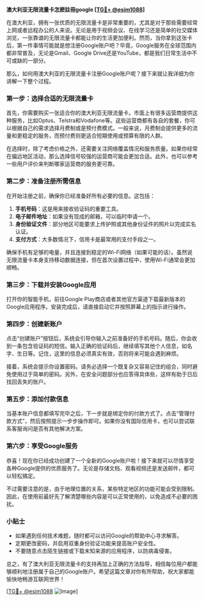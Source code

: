 **澳大利亚无限流量卡怎麽註冊google [[TG💪+ @esim1088](https://t.me/s/esim1088)]**

在澳大利亚，拥有一张优质的无限流量卡是非常重要的，尤其是对于那些需要经常上网或者远程办公的人来说。无论是用于视频会议、在线学习还是简单的社交媒体浏览，一张靠谱的无限流量卡都能让你的生活更加便利。然而，当你拿到这张卡后，第一件事情可能就是想注册Google账户吧？毕竟，Google服务在全球范围内都非常普及，无论是Gmail、Google Drive还是YouTube，都是我们日常生活中不可或缺的一部分。

那么，如何用澳大利亚的无限流量卡注册Google账户呢？接下来就让我详细为你讲解一下整个过程。

### 第一步：选择合适的无限流量卡

首先，你需要购买一张适合你的澳大利亚无限流量卡。市面上有很多运营商提供这种服务，比如Optus、Telstra和Vodafone等。这些运营商都有各自的套餐，你可以根据自己的需求选择月费制或是预付费模式。一般来说，月费制会提供更多的流量和更稳定的服务，而预付费则更适合短期使用或预算有限的人群。

在选择时，除了考虑价格之外，还需要关注网络覆盖情况和服务质量。如果你经常在偏远地区活动，那么选择信号较强的运营商可能会更加合适。此外，也可以参考一些用户评价来判断哪家运营商的服务更可靠。

### 第二步：准备注册所需信息

在开始注册之前，确保你已经准备好所有必要的信息。这包括：

1. **手机号码**：这是用来接收验证码的重要工具。
2. **电子邮件地址**：如果没有现成的邮箱，可以临时申请一个。
3. **身份验证文件**：部分地区可能要求上传护照或其他身份证件的照片以完成实名认证。
4. **支付方式**：大多数情况下，信用卡是最常用的支付手段之一。

确保手机有足够的电量，并且连接到稳定的Wi-Fi网络（如果可能的话）。虽然说无限流量卡本身支持移动数据连接，但在首次设置过程中，使用Wi-Fi通常会更加顺畅。

### 第三步：下载并安装Google应用

打开你的智能手机，前往Google Play商店或者其他官方渠道下载最新版本的Google应用程序。安装完成后，请直接启动它并按照屏幕上的指示进行操作。

### 第四步：创建新账户

点击“创建账户”按钮后，系统会引导你输入之前准备好的手机号码。随后，你会收到一条包含验证码的短信。输入正确的验证码后，继续填写其他个人信息，如名字、生日等。记住，这里的信息必须真实有效，否则将来可能会遇到麻烦。

接着，系统会提示你设置密码。请务必选择一个既复杂又容易记住的组合，同时避免使用过于简单的密码。另外，在安全问题部分也应答得具体些，这样有助于日后找回丢失的账户。

### 第五步：添加付款信息

当基本账户信息都填写完毕之后，下一步就是绑定你的付款方式了。点击“管理付款方式”，然后按照提示一步步操作即可。如果你没有国际信用卡，也可以尝试联系客服询问是否有其他解决方案。

### 第六步：享受Google服务

恭喜！现在你已经成功创建了一个全新的Google账户啦！接下来就可以尽情享受各种Google提供的优质服务了。无论是存储文档、观看视频还是发送邮件，都可以轻松搞定。

不过需要注意的是，由于地理位置的关系，某些特定地区的功能可能会受到限制。因此，在使用前最好先了解清楚哪些内容是可以正常使用的，以免造成不必要的困扰。

### 小贴士

- 如果遇到任何技术难题，随时都可以访问Google的帮助中心寻求解答。
- 定期更改密码，并启用双重身份验证功能来提高账户安全性。
- 不要随意点击陌生链接或下载未知来源的应用程序，以防病毒侵害。

总之，有了澳大利亚无限流量卡的支持再加上正确的方法指导，相信每位用户都能够顺利地注册属于自己的Google账户。希望这篇文章对你有所帮助，祝大家都能愉快地畅游互联网世界！

[[TG💪+ @esim1088](https://t.me/s/esim1088) ![Image](https://i.postimg.cc/4NQfJmqS/Snipaste-2025-05-13-00-14-12.png)]